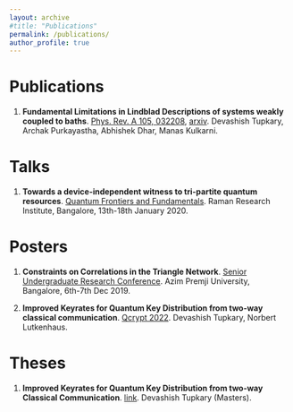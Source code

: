 ```yaml
---
layout: archive
#title: "Publications"
permalink: /publications/
author_profile: true
---
```

# Publications
1.  **Fundamental Limitations in Lindblad Descriptions of systems weakly coupled to baths**. [Phys. Rev. A 105, 032208](https://journals.aps.org/pra/abstract/10.1103/PhysRevA.105.032208), [arxiv](https://arxiv.org/abs/2105.12091).
    Devashish Tupkary, Archak Purkayastha, Abhishek Dhar, Manas Kulkarni. 

# Talks
1.  **Towards a device-independent witness to tri-partite quantum resources**. [Quantum Frontiers and Fundamentals](http://www.rri.res.in/~qff2020/).     Raman Research Institute, Bangalore, 13th-18th January 2020.

# Posters
1. **Constraints on Correlations in the Triangle Network**. [Senior Undergraduate Research Conference](https://surc.azimpremjiuniversity.edu.in/).
    Azim Premji University, Bangalore, 6th-7th Dec 2019.

1. **Improved Keyrates for Quantum Key Distribution from two-way classical communication**. [Qcrypt 2022](https://2022.qcrypt.net/accepted-papers/). Devashish Tupkary, Norbert Lutkenhaus. 

# Theses
1. **Improved Keyrates for Quantum Key Distribution from two-way Classical Communication**. [link](https://www.uwspace.uwaterloo.ca/handle/10012/18772). Devashish Tupkary (Masters).

